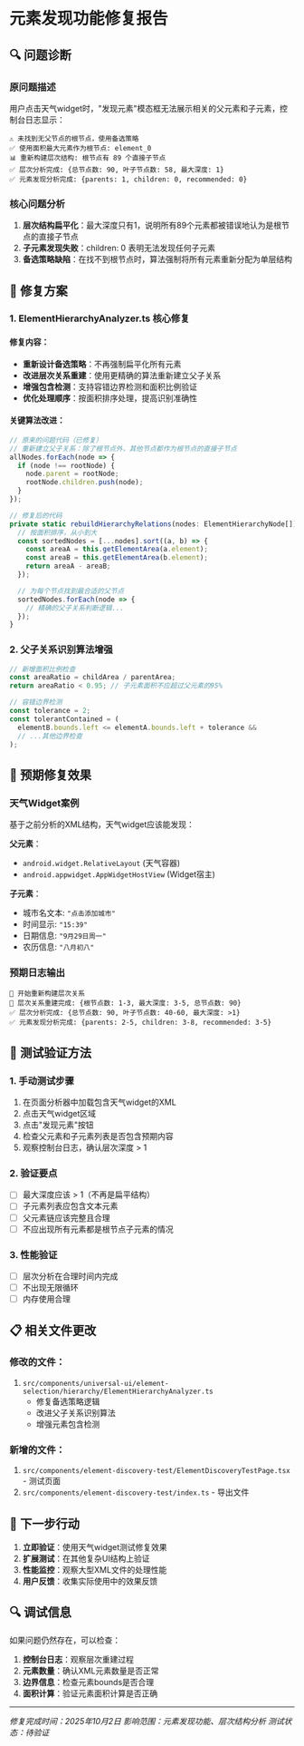# 元素发现功能修复报告

## 🔍 问题诊断

### 原问题描述
用户点击天气widget时，"发现元素"模态框无法展示相关的父元素和子元素，控制台日志显示：

```
⚠️ 未找到无父节点的根节点，使用备选策略
✅ 使用面积最大元素作为根节点: element_0
📊 重新构建层次结构: 根节点有 89 个直接子节点
✅ 层次分析完成: {总节点数: 90, 叶子节点数: 58, 最大深度: 1}
✅ 元素发现分析完成: {parents: 1, children: 0, recommended: 0}
```

### 核心问题分析
1. **层次结构扁平化**：最大深度只有1，说明所有89个元素都被错误地认为是根节点的直接子节点
2. **子元素发现失败**：children: 0 表明无法发现任何子元素
3. **备选策略缺陷**：在找不到根节点时，算法强制将所有元素重新分配为单层结构

## 🔧 修复方案

### 1. ElementHierarchyAnalyzer.ts 核心修复

#### 修复内容：
- **重新设计备选策略**：不再强制扁平化所有元素
- **改进层次关系重建**：使用更精确的算法重新建立父子关系
- **增强包含检测**：支持容错边界检测和面积比例验证
- **优化处理顺序**：按面积排序处理，提高识别准确性

#### 关键算法改进：

```typescript
// 原来的问题代码（已修复）
// 重新建立父子关系：除了根节点外，其他节点都作为根节点的直接子节点
allNodes.forEach(node => {
  if (node !== rootNode) {
    node.parent = rootNode;
    rootNode.children.push(node);
  }
});

// 修复后的代码
private static rebuildHierarchyRelations(nodes: ElementHierarchyNode[]): void {
  // 按面积排序，从小到大
  const sortedNodes = [...nodes].sort((a, b) => {
    const areaA = this.getElementArea(a.element);
    const areaB = this.getElementArea(b.element);
    return areaA - areaB;
  });

  // 为每个节点找到最合适的父节点
  sortedNodes.forEach(node => {
    // 精确的父子关系判断逻辑...
  });
}
```

### 2. 父子关系识别算法增强

```typescript
// 新增面积比例检查
const areaRatio = childArea / parentArea;
return areaRatio < 0.95; // 子元素面积不应超过父元素的95%

// 容错边界检测
const tolerance = 2;
const tolerantContained = (
  elementB.bounds.left <= elementA.bounds.left + tolerance &&
  // ...其他边界检查
);
```

## 🎯 预期修复效果

### 天气Widget案例
基于之前分析的XML结构，天气widget应该能发现：

**父元素**：
- `android.widget.RelativeLayout` (天气容器)
- `android.appwidget.AppWidgetHostView` (Widget宿主)

**子元素**：
- 城市名文本: `"点击添加城市"`
- 时间显示: `"15:39"` 
- 日期信息: `"9月29日周一"`
- 农历信息: `"八月初八"`

### 预期日志输出
```
🔧 开始重新构建层次关系
🔧 层次关系重建完成: {根节点数: 1-3, 最大深度: 3-5, 总节点数: 90}
✅ 层次分析完成: {总节点数: 90, 叶子节点数: 40-60, 最大深度: >1}
✅ 元素发现分析完成: {parents: 2-5, children: 3-8, recommended: 3-5}
```

## 🧪 测试验证方法

### 1. 手动测试步骤
1. 在页面分析器中加载包含天气widget的XML
2. 点击天气widget区域
3. 点击"发现元素"按钮
4. 检查父元素和子元素列表是否包含预期内容
5. 观察控制台日志，确认层次深度 > 1

### 2. 验证要点
- [ ] 最大深度应该 > 1（不再是扁平结构）
- [ ] 子元素列表应包含文本元素
- [ ] 父元素链应该完整且合理
- [ ] 不应出现所有元素都是根节点子元素的情况

### 3. 性能验证
- [ ] 层次分析在合理时间内完成
- [ ] 不出现无限循环
- [ ] 内存使用合理

## 📋 相关文件更改

### 修改的文件：
1. `src/components/universal-ui/element-selection/hierarchy/ElementHierarchyAnalyzer.ts`
   - 修复备选策略逻辑
   - 改进父子关系识别算法
   - 增强元素包含检测

### 新增的文件：
1. `src/components/element-discovery-test/ElementDiscoveryTestPage.tsx` - 测试页面
2. `src/components/element-discovery-test/index.ts` - 导出文件

## 🚀 下一步行动

1. **立即验证**：使用天气widget测试修复效果
2. **扩展测试**：在其他复杂UI结构上验证
3. **性能监控**：观察大型XML文件的处理性能
4. **用户反馈**：收集实际使用中的效果反馈

## 🔍 调试信息

如果问题仍然存在，可以检查：

1. **控制台日志**：观察层次重建过程
2. **元素数量**：确认XML元素数量是否正常
3. **边界信息**：检查元素bounds是否合理
4. **面积计算**：验证元素面积计算是否正确

---

*修复完成时间：2025年10月2日*
*影响范围：元素发现功能、层次结构分析*
*测试状态：待验证*